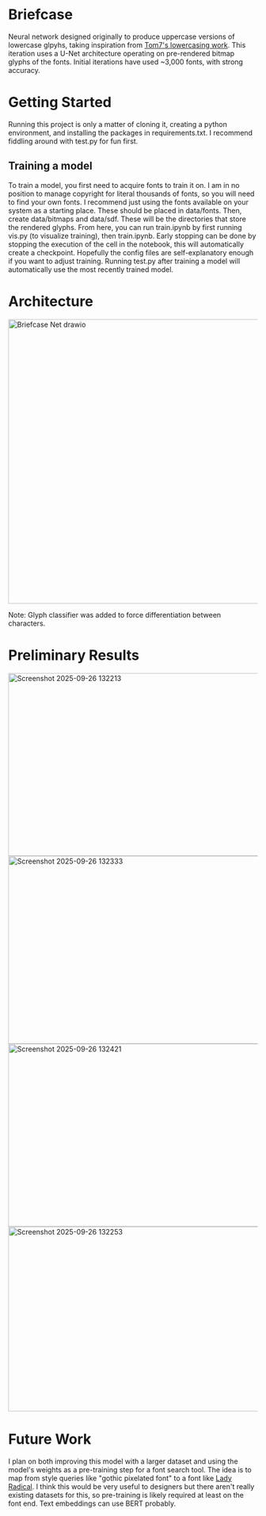# Briefcase

Neural network designed originally to produce uppercase versions of lowercase glpyhs, taking inspiration from [Tom7's lowercasing work](http://tom7.org/lowercase/). This iteration uses a U-Net architecture operating on pre-rendered bitmap glyphs of the fonts. 
Initial iterations have used ~3,000 fonts, with strong accuracy.

# Getting Started

Running this project is only a matter of cloning it, creating a python environment, and installing the packages in requirements.txt. I recommend fiddling around with test.py for fun first. 

## Training a model

To train a model, you first need to acquire fonts to train it on. I am in no position to manage copyright for literal thousands of fonts, so you will need to find your own fonts. I recommend just using the fonts available on your system as a starting place. 
These should be placed in data/fonts. Then, create data/bitmaps and data/sdf. These will be the directories that store the rendered glyphs. From here, you can run train.ipynb by first running vis.py (to visualize training), then train.ipynb. 
Early stopping can be done by stopping the execution of the cell in the notebook, this will automatically create a checkpoint.
Hopefully the config files are self-explanatory enough if you want to adjust training. Running test.py after training a model will automatically use the most recently trained model.

# Architecture

<img width="781" height="574" alt="Briefcase Net drawio" src="https://github.com/user-attachments/assets/729da119-c465-490d-aec1-e815983bb128" />

Note: Glyph classifier was added to force differentiation between characters.

# Preliminary Results

<img width="883" height="369" alt="Screenshot 2025-09-26 132213" src="https://github.com/user-attachments/assets/41ad392c-1978-4d32-8840-bb07e252d5d5" />
<img width="872" height="379" alt="Screenshot 2025-09-26 132333" src="https://github.com/user-attachments/assets/204f9eba-3d1b-4828-8f59-7c1addfae54e" />
<img width="877" height="369" alt="Screenshot 2025-09-26 132421" src="https://github.com/user-attachments/assets/a28901c1-bc3b-41bd-bc85-deebe8df575f" />
<img width="875" height="373" alt="Screenshot 2025-09-26 132253" src="https://github.com/user-attachments/assets/f5cb64a8-51b2-44fb-902e-c43da8b34dc5" />


# Future Work

I plan on both improving this model with a larger dataset and using the model's weights as a pre-training step for a font search tool. 
The idea is to map from style queries like "gothic pixelated font" to a font like [Lady Radical](https://www.dafont.com/search.php?q=lady+radical). 
I think this would be very useful to designers but there aren't really existing datasets for this, so pre-training is likely required at least on the font end. Text embeddings can use BERT probably.
